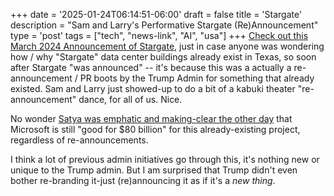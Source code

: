 +++
date = '2025-01-24T06:14:51-06:00'
draft = false
title = 'Stargate'
description = "Sam and Larry's Performative Stargate (Re)Announcement"
type = 'post'
tags = ["tech", "news-link", "AI", "usa"]
+++
[Check out this March 2024 Announcement of Stargate](https://qz.com/microsoft-openai-stargate-supercomputer-1851375309), just in case anyone was wondering how / why "Stargate" data center buildings already exist in Texas, so soon after Stargate "was announced" -- it's because this was a actually a re-announcement / PR boots by the Trump Admin for something that already existed.   Sam and Larry just showed-up to do a bit of a kabuki theater "re-announcement" dance, for all of us.  Nice. <br />

No wonder [Satya was emphatic and making-clear the other day](https://www.youtube.com/watch?v=lb_ZJylekWo) that Microsoft is still "good for $80 billion" for this already-existing project, regardless of re-announcements. <br />

I think a lot of previous admin initiatives go through this, it's nothing new or unique to the Trump admin.  But I am surprised that Trump didn't even bother re-branding it-just (re)announcing it as if it's a *new thing*.